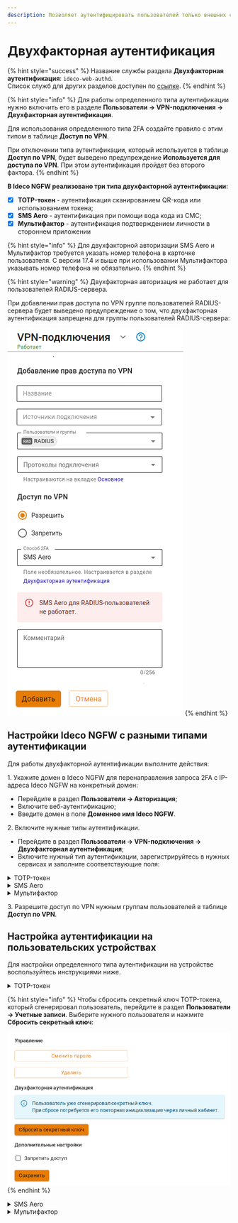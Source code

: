 ```yaml
---
description: Позволяет аутентифицировать пользователей только внешних сетей (VPN) с использованием второго фактора.
---
```


# Двухфакторная аутентификация

{% hint style="success" %}
Название службы раздела **Двухфакторная аутентификация**: `ideco-web-authd`.\
Список служб для других разделов доступен по [ссылке](/settings/server-management/terminal.md).
{% endhint %}

{% hint style="info" %}
Для работы определенного типа аутентификации нужно включить его в разделе **Пользователи -> VPN-подключения -> Двухфакторная аутентификация**.

Для использования определенного типа 2FA создайте правило c этим типом в таблице **Доступ по VPN**.

При отключении типа аутентификации, который используется в таблице **Доступ по VPN**, будет выведено предупреждение **Используется для доступа по VPN**. При этом аутентификация пройдет без второго фактора.
{% endhint %}

**В Ideco NGFW реализовано три типа двухфакторной аутентификации:**

* [x] **TOTP-токен** - аутентификация сканированием QR-кода или использованием токена;
* [x] **SMS Aero** - аутентификация при помощи вода кода из СМС;
* [x] **Мультифактор** - аутентификация подтверждением личности в стороннем приложении

{% hint style="info" %}
Для двухфакторной авторизации SMS Aero и Мультифактор требуется указать номер телефона в карточке пользователя. С версии 17.4 и выше при использовании Мультифактора указывать номер телефона не обязательно.
{% endhint %}

{% hint style="warning" %}
Двухфакторная авторизация не работает для пользователей RADIUS-сервера.

При добавлении прав доступа по VPN группе пользователей RADIUS-сервера будет выведено предупреждение о том, что двухфакторная аутентификация запрещена для группы пользователей RADIUS-сервера:

![](/.gitbook/assets/vpn-authorization6.png)
{% endhint %}

## Настройки Ideco NGFW c разными типами аутентификации

Для работы двухфакторной аутентификации выполните действия:

1\. Укажите домен в Ideco NGFW для перенаправления запроса 2FA с IP-адреса Ideco NGFW на конкретный домен:

* Перейдите в раздел **Пользователи -> Авторизация**;
* Включите веб-аутентификацию;
* Введите домен в поле **Доменное имя Ideco NGFW**.

2\. Включите нужные типы аутентификации.

* Перейдите в раздел **Пользователи -> VPN-подключения -> Двухфакторная аутентификация**;
* Включите нужный тип аутентификации, зарегистрируйтесь в нужных сервисах и заполните соответствующие поля:

<details>

<summary>TOTP-токен</summary>

Флаг **Разрешить инициализацию секретного ключа из внешних сетей** разрешит генерацию QR-кода в личном кабинете пользователя из внешней сети.

</details>

<details>

<summary>SMS Aero</summary>

Зарегистрируйтесь в [личном кабинете](https://smsaero.ru/) SMS Aero.

1\. Перейдите в раздел **Пользователи -> Учетные записи**.

2\. Откройте карточку пользователя и убедитесь, что заполнено поле **Телефон**.

3\. Перейдите в раздел **Пользователи -> VPN-подключения -> Доступ по VPN** и создайте разрешающее VPN-подключение правило.

4\. Перейдите на вкладку **Основное**, установите и сохраните необходимые настройки.

5\. Перейдите на вкладку **Двухфакторная аутентификация** и переведите опцию в левом верхнем углу в положение **включен**.

6\. Введите e-mail и API-ключ от [личного кабинета](https://smsaero.ru/) SMS Aero и нажмите **Сохранить**.

</details>

<details>

<summary>Мультифактор</summary>

Для настройки и установки приложения может потребоваться VPN.

Зарегистрируйтесь в [системе управления Мультифактором](https://admin.multifactor.ru/account/login), установите приложение [Multifactor](https://play.google.com/store/apps/details?id=ru.multifactor.app) и активируйте его, отсканировав QR-код.

Помимо приложения Multifactor для аутентификации можно использовать Telegram, Яндекс.Ключ, Биометрию и U2F. Подробное описание регистрации и аутентификации этими методами доступно в [документации Multifactor](https://multifactor.ru/docs/methods/).

1\. Заполните **API Key** и **API Secret**. Для этого скопируйте значение полей в личном кабинете пользователя Multifactor (Настройки -> Расширенное API -> Включить API).

2\. Нажмите **Сохранить**.

Для дальнейшей аутентификации пользователям потребуется установить и настроить приложения, указанные администратором в настройках группы. Корректировать способы аутентификации для пользователей можно в личном кабинете Multifactor, в разделе **Группы -> Параметры -> Редактировать**.

</details>

3\. Разрешите доступ по VPN нужным группам пользователей в таблице **Доступ по VPN**.

## Настройка аутентификации на пользовательских устройствах

Для настройки определенного типа аутентификации на устройстве воспользуйтесь инструкциями ниже.

<details>

<summary>TOTP-токен</summary>

Для аутентификации пользователю потребуется отсканировать QR-код или использовать токен.

1\. Проведите настройку VPN-подключения на устройстве, воспользовавшись [инструкцией](/recipes/popular-recipes/vpn/README.md).

2\. Войдите в личный кабинет NGFW, указав логин и пароль пользователя.

3\. Нажмите кнопку **Настроить двухфакторную аутентификацию** и далее **Сгенерировать QR-код**:

![](/.gitbook/assets/user-personal-account1.gif)

<!-- Сгенерированный QR-код появится на экране. -->

4\. Войдите в приложение для аутентификации, отсканируйте код или введите секретный ключ (расположен под QR-кодом). При вводе ключа выберите тип ключа **По времени**. Если выбрать тип **По счетчику**, то пользователь не сможет аутентифицироваться.

**Если вернуться в личный кабинет, не отсканировав QR-код, то повторно он появится только после сброса секретного ключа в карточке пользователя.**

5\. Подключитесь по VPN, зайдите на любой сайт, отличный от личного кабинета пользователя, и введите код из приложения в появившееся поле:

![](/.gitbook/assets/two-factor-authentication.png)

</details>

{% hint style="info" %}
Чтобы сбросить секретный ключ TOTP-токена, который сгенерировал пользователь, перейдите в раздел **Пользователи -> Учетные записи**. Выберите нужного пользователя и нажмите **Сбросить секретный ключ**:

![](/.gitbook/assets/tree19.png)
{% endhint %}

<details>

<summary>SMS Aero</summary>

1\. Проведите настройку VPN-подключения на устройстве, воспользовавшись [инструкцией](/recipes/popular-recipes/vpn/README.md).

2\. Если требуется, чтобы подключение использовалось только для ресурсов подключаемой сети, то убедитесь, что настройки VPN-подключения соответствуют следующим пунктам:

**Для Windows**:

* Перейдите в раздел **Параметры сети и интернет -> VPN -> Настройка параметров адаптера**;
* Нажмите правой кнопкой мыши по созданному подключению и выберите **Свойства**;
* Перейдите на вкладку **Сеть**;
* Нажмите на **IP версии 4 (TCP/IPv4) -> Свойства -> Дополнительно**;
* Снимите флаг с пункта **Использовать основной шлюз из удаленной сети**;
* Нажмите **ОК**.

**Для Ubuntu**:

* Перейдите в раздел **Настройки -> Сеть**;
* Откройте настройки VPN-подключения;
* Перейдите на вкладку **IPv4**;
* Установите флаг в пункте **Использовать это подключение для ресурсов этой сети**.

3\. Включите созданное VPN-подключение.

4\. При переходе в браузер откроется страница аутентификации:

![](/.gitbook/assets/two-factor-authentication1.png)

5\. Нажмите **Отправить код подтверждения**. На указанный в учетной записи номер телефона поступит СМС с кодом:

* Если номер телефона в карточке пользователя отсутствует, то на странице аутентификации появится предупреждение:

![](/.gitbook/assets/two-factor-authentication2.png)

* Если номер телефона в карточке пользователя сохранен, то на указанный номер телефона поступит СМС. Введите код из СМС и нажмите **Подтвердить**:

![](/.gitbook/assets/two-factor-authentication3.png)

Если код указан неверно, то появится соответствующее предупреждение:

![](/.gitbook/assets/two-factor-authentication4.png)

6\. Если подключение успешно выполнено, то появится следующее окно:

![](/.gitbook/assets/two-factor-authentication5.png)

Для настройки таймкодов отправки сообщений перейдите в личный кабинет SMS Aero на вкладку **Настройки** и переведите опцию **Исключать множественную отправку** в положение включен. Затем введите лимит и период отправки сообщений:

![](/.gitbook/assets/two-factor-authentication6.png)

</details>

<details>

<summary>Мультифактор</summary>

1\. Проведите настройку VPN-подключения на устройстве, воспользовавшись [инструкцией](/recipes/popular-recipes/vpn/README.md).

2\. Включите созданное VPN-подключение.

3\. При переходе в браузер откроется страница аутентификации:

![](/.gitbook/assets/two-factor-authentication7.png)

4\. После нажатия **Далее** появится страница с предложением установить приложение на устройство. Если приложение установлено, нажмите **Далее**.

5\. Отсканируйте QR-код или откройте ссылку, появившуюся на экране.

**Аутентификация**

1\. Нажмите **Выполнить вход**:

![](/.gitbook/assets/two-factor-authentication8.png)

2\. В окне **Двухфакторная аутентификация** выберите способ аутентификации:

![](/.gitbook/assets/two-factor-authentication9.png)

3\. В зависимости от выбранного способа подтвердите вход.

</details>
